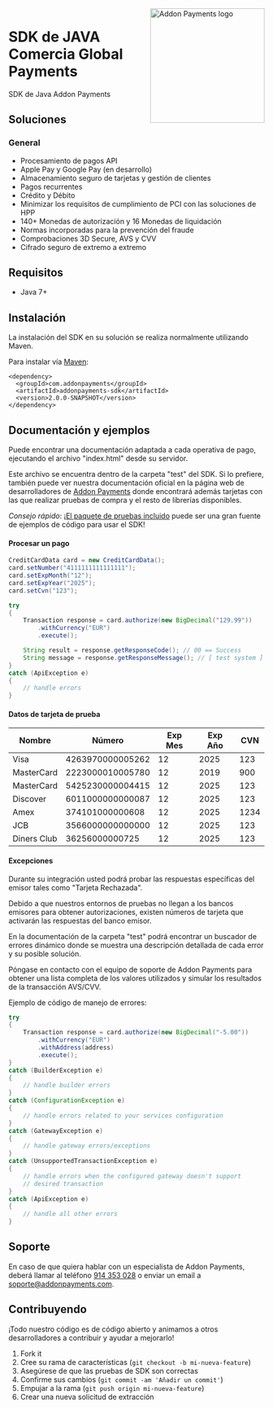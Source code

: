<a href="https://desarrolladores.addonpayments.com/" target="_blank">
    <img src="https://desarrolladores.addonpayments.com/assets/images/branding/comercia/logo.svg?v=?v=1.14.1" alt="Addon Payments logo" title="Addon Payments" align="right" width="225" />
</a>

# SDK de JAVA Comercia Global Payments

SDK de Java Addon Payments

## Soluciones

### General

* Procesamiento de pagos API
* Apple Pay y Google Pay (en desarrollo)
* Almacenamiento seguro de tarjetas y gestión de clientes
* Pagos recurrentes
* Crédito y Débito
* Minimizar los requisitos de cumplimiento de PCI con las soluciones de HPP
* 140+ Monedas de autorización y 16 Monedas de liquidación
* Normas incorporadas para la prevención del fraude
* Comprobaciones 3D Secure, AVS y CVV
* Cifrado seguro de extremo a extremo

## Requisitos

- Java 7+

## Instalación

La instalación del SDK en su solución se realiza normalmente utilizando Maven.

Para instalar vía [Maven](https://maven.apache.org/guides/introduction/introduction-to-dependency-mechanism.html):

```
<dependency>
  <groupId>com.addonpayments</groupId>
  <artifactId>addonpayments-sdk</artifactId>
  <version>2.0.0-SNAPSHOT</version>
</dependency>
```

## Documentación y ejemplos

Puede encontrar una documentación adaptada a cada operativa de pago, ejecutando el archivo "index.html" desde su servidor.

Este archivo se encuentra dentro de la carpeta "test" del SDK. Si lo prefiere, también puede ver nuestra documentación oficial en la página web de desarrolladores de [Addon Payments](https://desarrolladores.addonpayments.com) donde encontrará además tarjetas con las que realizar pruebas de compra y el resto de librerías disponibles.

*Consejo rápido*: ¡[El paquete de pruebas incluido](https://github.com/addonpayments/java-sdk/tree/master/test) puede ser una gran fuente de ejemplos de código para usar el SDK!

#### Procesar un pago

```java
CreditCardData card = new CreditCardData();
card.setNumber("4111111111111111");
card.setExpMonth("12");
card.setExpYear("2025");
card.setCvn("123");

try
{
    Transaction response = card.authorize(new BigDecimal("129.99"))
        .withCurrency("EUR")
        .execute();

    String result = response.getResponseCode(); // 00 == Success
    String message = response.getResponseMessage(); // [ test system ] AUTHORISED
}
catch (ApiException e)
{
    // handle errors
}
```

#### Datos de tarjeta de prueba

Nombre      | Número           | Exp Mes   | Exp Año  | CVN
----------- | ---------------- | --------- | -------- | ----
Visa        | 4263970000005262 | 12        | 2025     | 123
MasterCard  | 2223000010005780 | 12        | 2019     | 900
MasterCard  | 5425230000004415 | 12        | 2025     | 123
Discover    | 6011000000000087 | 12        | 2025     | 123
Amex        | 374101000000608  | 12        | 2025     | 1234
JCB         | 3566000000000000 | 12        | 2025     | 123
Diners Club | 36256000000725   | 12        | 2025     | 123

#### Excepciones

Durante su integración usted podrá probar las respuestas específicas del emisor tales como "Tarjeta Rechazada".

Debido a que nuestros entornos de pruebas no llegan a los bancos emisores para obtener autorizaciones, existen números de tarjeta que activarán las respuestas del banco emisor.

En la documentación de la carpeta "test" podrá encontrar un buscador de errores dinámico donde se muestra una descripción detallada de cada error y su posible solución.

Póngase en contacto con el equipo de soporte de Addon Payments para obtener una lista completa de los valores utilizados y simular los resultados de la transacción AVS/CVV.

Ejemplo de código de manejo de errores:

```java
try
{
    Transaction response = card.authorize(new BigDecimal("-5.00"))
        .withCurrency("EUR")
        .withAddress(address)
        .execute();
}
catch (BuilderException e)
{
    // handle builder errors
}
catch (ConfigurationException e)
{
    // handle errors related to your services configuration
}
catch (GatewayException e)
{
    // handle gateway errors/exceptions
}
catch (UnsupportedTransactionException e)
{
    // handle errors when the configured gateway doesn't support
    // desired transaction
}
catch (ApiException e)
{
    // handle all other errors
}
```

## Soporte

En caso de que quiera hablar con un especialista de Addon Payments, deberá llamar al teléfono [914 353 028](tel:914353028) o enviar un email a [soporte@addonpayments.com](mailto:soporte@addonpayments.com).

## Contribuyendo

¡Todo nuestro código es de código abierto y animamos a otros desarrolladores a contribuir y ayudar a mejorarlo!

1. Fork it
2. Cree su rama de características (`git checkout -b mi-nueva-feature`)
3. Asegúrese de que las pruebas de SDK son correctas
4. Confirme sus cambios (`git commit -am 'Añadir un commit'`)
5. Empujar a la rama (`git push origin mi-nueva-feature`)
6. Crear una nueva solicitud de extracción